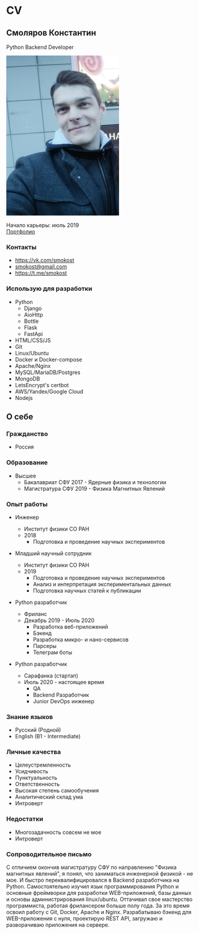 # CV

## Смоляров Константин
Python Backend Developer

![photo](/files/photo.jpg)

Начало карьеры: июль 2019  
[Портфолио](/portfolio)

### Контакты
* https://vk.com/smokost
* smokost@gmail.com
* https://t.me/smokost

### Использую для разработки

* Python
    * Django
    * AioHttp
    * Bottle
    * Flask
    * FastApi
* HTML/CSS/JS
* Git
* Linux/Ubuntu
* Docker и Docker-compose
* Apache/Nginx
* MySQL/MariaDB/Postgres
* MongoDB
* LetsEncrypt's certbot
* AWS/Yandex/Google Cloud
* Nodejs

## О себе

### Гражданство 

* Россия

### Образование 

* Высшее  
    * Бакалавриат СФУ 2017 - Ядерные физика и технологии
    * Магистратура СФУ 2019 - Физика Магнитных Явлений

### Опыт работы

* Инженер
    * Институт физики СО РАН
    * 2018
        * Подготовка и проведение научных экспериментов
    
* Младший научный сотрудник
    * Институт физики СО РАН
    * 2019
        * Подготовка и проведение научных экспериментов
        * Анализ и интерпретация экспериментальных данных
        * Подготовка научных статей к публикации
    
* Python разработчик 
    * Фриланс  
    * Декабрь 2019 - Июль 2020
        * Разработка веб-приложений
        * Бэкенд
        * Разработка микро- и нано-сервисов
        * Парсеры
        * Телеграм боты
    
* Python разработчик 
    * Сарафанка (стартап)
    * Июль 2020 - настоящее время
        * QA
        * Backend Разработчик
        * Junior DevOps инженер

### Знание языков

* Русский (Родной)
* English (B1 - Intermediate)

### Личные качества

* Целеустремленность
* Усидчивость
* Пунктуальность
* Ответственность
* Высокая степень самообучения
* Аналитический склад ума
* Интроверт

### Недостатки

* Многозадачность совсем не мое
* Интроверт


### Сопроводительное письмо

С отличием окончив магистратуру СФУ по направлению "Физика магнитных явлений",
я понял, что заниматься инженерной физикой - не мое. И быстро переквалифицировался 
в Backend разработчика на Python. Самостоятельно изучил язык программирования Python
и основные фреймворки для разработки WEB-приложений, базы данных и основы администрирования linux/ubuntu. 
Оттачивал свое мастерство программиста, работая фрилансером больше полу года. За это время
освоил работу с Git, Docker, Apache и Nginx. Разрабатываю бэкенд для WEB-приложения с нуля, 
проектирую REST API, загружаю и разворачиваю приложения на сервере.  
